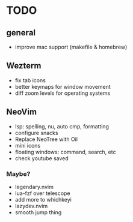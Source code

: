 # TODO

## general
- improve mac support (makefile & homebrew)

## Wezterm
- fix tab icons
- better keymaps for window movement
- diff zoom levels for operating systems

## NeoVim
- lsp: spelling, nu, auto cmp, formatting
- configure snacks
- Replace NeoTree with Oil
- mini icons
- floating windows: command, search, etc
- check youtube saved

### Maybe?
- legendary.nvim
- lua-fzf over telescope
- add more to whichkeyi
- lazydev.nvim
- smooth jump thing

